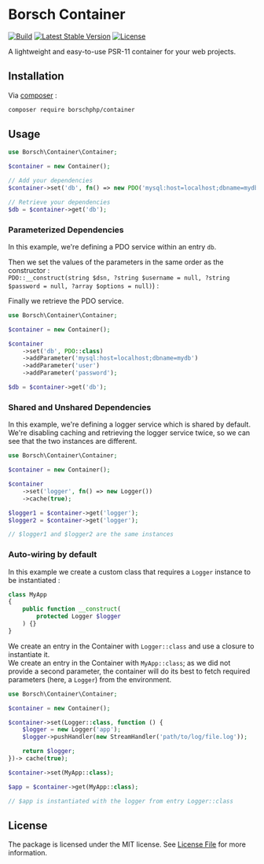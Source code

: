 # Borsch Container

[![Build](https://github.com/borschphp/borsch-container/actions/workflows/php.yml/badge.svg)](https://github.com/borschphp/borsch-container/actions/workflows/php.yml)
[![Latest Stable Version](https://poser.pugx.org/borschphp/container/v)](//packagist.org/packages/borschphp/container)
[![License](https://poser.pugx.org/borschphp/container/license)](//packagist.org/packages/borschphp/container)

A lightweight and easy-to-use PSR-11 container for your web projects.

## Installation

Via [composer](https://getcomposer.org/) :

```bash
composer require borschphp/container
```

## Usage

```php
use Borsch\Container\Container;

$container = new Container();

// Add your dependencies
$container->set('db', fn() => new PDO('mysql:host=localhost;dbname=mydb', 'user', 'password'));

// Retrieve your dependencies
$db = $container->get('db');
```

### Parameterized Dependencies

In this example, we're defining a PDO service within an entry `db`.

Then we set the values of the parameters in the same order as the constructor :  
`PDO::__construct(string $dsn, ?string $username = null, ?string $password = null, ?array $options = null)`) :

Finally we retrieve the PDO service.

```php
use Borsch\Container\Container;

$container = new Container();

$container
    ->set('db', PDO::class)
    ->addParameter('mysql:host=localhost;dbname=mydb')
    ->addParameter('user')
    ->addParameter('password');

$db = $container->get('db');
```

### Shared and Unshared Dependencies

In this example, we're defining a logger service which is shared by default.  
We're disabling caching and retrieving the logger service twice, so we can see that the two instances are different.

```php
use Borsch\Container\Container;

$container = new Container();

$container
    ->set('logger', fn() => new Logger())
    ->cache(true);

$logger1 = $container->get('logger');
$logger2 = $container->get('logger');

// $logger1 and $logger2 are the same instances
```

### Auto-wiring by default

In this example we create a custom class that requires a `Logger` instance to be instantiated :

```php
class MyApp
{
    public function __construct(
        protected Logger $logger
    ) {}
}
```

We create an entry in the Container with `Logger::class` and use a closure to instantiate it.  
We create an entry in the Container with `MyApp::class`; as we did not provide a second parameter, 
the container will do its best to fetch required parameters (here, a `Logger`) from the environment.

```php
use Borsch\Container\Container;

$container = new Container();

$container->set(Logger::class, function () {
    $logger = new Logger('app');
    $logger->pushHandler(new StreamHandler('path/to/log/file.log'));

    return $logger;
})-> cache(true);

$container->set(MyApp::class);

$app = $container->get(MyApp::class);

// $app is instantiated with the logger from entry Logger::class
```

## License

The package is licensed under the MIT license. See [License File](https://github.com/borschphp/borsch-container/blob/master/LICENSE.md) for more information.